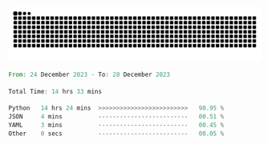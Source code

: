 <picture>
  <source media="(prefers-color-scheme: dark)" srcset="https://raw.githubusercontent.com/jeerawut97/jeerawut97/output/github-contribution-grid-snake.svg">
  <img alt="github contribution grid snake animation" src="https://raw.githubusercontent.com/jeerawut97/jeerawut97/output/github-contribution-grid-snake.svg">
</picture>

<!--START_SECTION:waka-->

```rust
From: 24 December 2023 - To: 28 December 2023

Total Time: 14 hrs 33 mins

Python   14 hrs 24 mins  >>>>>>>>>>>>>>>>>>>>>>>>>   98.95 %
JSON     4 mins          -------------------------   00.51 %
YAML     3 mins          -------------------------   00.45 %
Other    0 secs          -------------------------   00.05 %
```

<!--END_SECTION:waka-->
